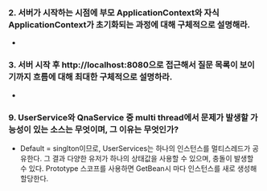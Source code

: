 ### 2. 서버가 시작하는 시점에 부모 ApplicationContext와 자식 ApplicationContext가 초기화되는 과정에 대해 구체적으로 설명해라.
* 



### 3. 서버 시작 후 http://localhost:8080으로 접근해서 질문 목록이 보이기까지 흐름에 대해 최대한 구체적으로 설명하라. 
* 


### 9. UserService와 QnaService 중 multi thread에서 문제가 발생할 가능성이 있는 소스는 무엇이며, 그 이유는 무엇인가?
* Default = singlton이므로, UserServices는 하나의 인스턴스를 멀티스레드가 공유한다. 그 결과 다양한 유저가 하나의 상태값을 사용할 수 있으며, 충돌이 발생할 수 있다. Prototype 스코프를 사용하면 GetBean시 마다 인스턴스를 새로 생성해 할당한다.